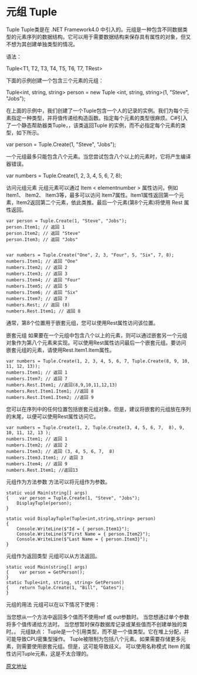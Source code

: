 # 元组 Tuple
Tuple
Tuple类是在 .NET Framework4.0 中引入的。元组是一种包含不同数据类型的元素序列的数据结构。它可以用于需要数据结构来保存具有属性的对象，但又不想为其创建单独类型的情况。

语法：

Tuple<T1, T2, T3, T4, T5, T6, T7, TRest>

下面的示例创建一个包含三个元素的元组：

Tuple<int, string, string> person = new Tuple <int, string, string>(1, "Steve", "Jobs");

在上面的示例中，我们创建了一个Tuple包含一个人的记录的实例。我们为每个元素指定一种类型，并将值传递给构造函数。指定每个元素的类型很麻烦。C#引入了一个静态帮助器类Tuple，，该类返回Tuple 的实例，而不必指定每个元素的类型，如下所示。

var person = Tuple.Create(1, "Steve", "Jobs");

一个元组最多只能包含八个元素。当您尝试包含八个以上的元素时，它将产生编译器错误。

var numbers = Tuple.Create(1, 2, 3, 4, 5, 6, 7, 8);

访问元组元素
元组元素可以通过 Item < elementnumber > 属性访问，例如 Item1、 Item2、 Item3等，最多可以访问 Item7属性。Item1属性返回第一个元素，Item2返回第二个元素，依此类推。最后一个元素(第8个元素)将使用 Rest 属性返回。
```
var person = Tuple.Create(1, "Steve", "Jobs");
person.Item1; // 返回 1
person.Item2; // 返回 "Steve"
person.Item3; // 返回 "Jobs"


var numbers = Tuple.Create("One", 2, 3, "Four", 5, "Six", 7, 8);
numbers.Item1; // 返回 "One"
numbers.Item2; // 返回 2
numbers.Item3; // 返回 3
numbers.Item4; // 返回 "Four"
numbers.Item5; // 返回 5
numbers.Item6; // 返回 "Six"
numbers.Item7; // 返回 7
numbers.Rest; // 返回 (8)
numbers.Rest.Item1; // 返回 8
```
通常，第8个位置用于嵌套元组，您可以使用Rest属性访问该位置。

嵌套元组
如果要在一个元组中包含八个以上的元素，则可以通过嵌套另一个元组对象作为第八个元素来实现。可以使用Rest属性访问最后一个嵌套元组。要访问嵌套元组的元素，请使用Rest.Item1.Item<elelementNumber>属性。
```
var numbers = Tuple.Create(1, 2, 3, 4, 5, 6, 7, Tuple.Create(8, 9, 10, 11, 12, 13));
numbers.Item1; // 返回 1
numbers.Item7; // 返回 7
numbers.Rest.Item1; //返回(8,9,10,11,12,13)
numbers.Rest.Item1.Item1; //返回 8
numbers.Rest.Item1.Item2; //返回 9
```
您可以在序列中的任何位置包括嵌套元组对象。但是，建议将嵌套的元组放在序列的末尾，以便可以使用Rest属性访问它。
```
var numbers = Tuple.Create(1, 2, Tuple.Create(3, 4, 5, 6, 7,  8), 9, 10, 11, 12, 13 );
numbers.Item1; // 返回 1
numbers.Item2; // 返回 2
numbers.Item3; // 返回 (3, 4, 5, 6, 7,  8)
numbers.Item3.Item1; // 返回 3
numbers.Item4; // 返回 9
numbers.Rest.Item1; //返回13
```
元组作为方法参数
方法可以将元组作为参数。
```
static void Main(string[] args)
{    var person = Tuple.Create(1, "Steve", "Jobs");
    DisplayTuple(person);
}

static void DisplayTuple(Tuple<int,string,string> person)
{
    Console.WriteLine($"Id = { person.Item1}");
    Console.WriteLine($"First Name = { person.Item2}");
    Console.WriteLine($"Last Name = { person.Item3}");
}
```
元组作为返回类型
元组可以从方法返回。
```
static void Main(string[] args)
{    var person = GetPerson();
}
static Tuple<int, string, string> GetPerson() 
{    return Tuple.Create(1, "Bill", "Gates");
}
```
元组的用法
元组可以在以下情况下使用：

当您想从一个方法中返回多个值而不使用ref 或 out参数时。
当您想通过单个参数将多个值传递给方法时。
当您想暂时保存数据库记录或某些值而不创建单独的类时。。
元组缺点：
Tuple是一个引用类型，而不是一个值类型。它在堆上分配，并可能导致CPU密集型操作。
Tuple被限制为包括八个元素。如果需要存储更多元素，则需要使用嵌套元组。但是，这可能导致歧义。
可以使用名称模式 Item <elementNumber> 的属性访问Tuple元素，这是不太合理的。

 [原文地址](https://blog.csdn.net/weixin_44231544/article/details/122495459)
  
